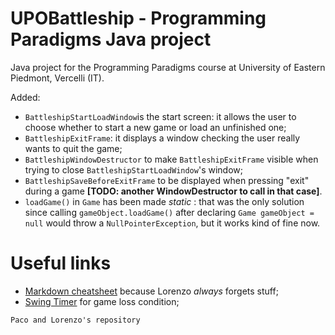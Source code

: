 # UPOBattleship - Programming Paradigms Java project
Java project for the Programming Paradigms course at University of Eastern Piedmont, Vercelli (IT).

Added:
 - `BattleshipStartLoadWindow`is the start screen: it allows the user to choose whether to start a new game or load an unfinished one;
 - `BattleshipExitFrame`: it displays a window checking the user really wants to quit the game;
 - `BattleshipWindowDestructor` to make `BattleshipExitFrame` visible when trying to close `BattleshipStartLoadWindow`'s window;
 - `BattleshipSaveBeforeExitFrame` to be displayed when pressing "exit" during a game **[TODO: another WindowDestructor to call in that case]**.
 - `loadGame()` in `Game` has been made  _static_ : that was the only solution since calling `gameObject.loadGame()` after declaring `Game gameObject = null` would throw a `NullPointerException`, but it works kind of fine now. 

# Useful links
 - [Markdown cheatsheet](https://www.markdownguide.org/cheat-sheet/) because Lorenzo  _always_  forgets stuff;
 - [Swing Timer](https://docs.oracle.com/javase/tutorial/uiswing/misc/timer.html) for game loss condition;
 
`Paco and Lorenzo's repository`